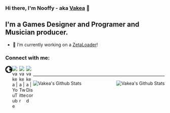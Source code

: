 ### Hi there, I'm Nooffy - aka [Vakea][twitter] 👋

## I'm a Games Designer and Programer and Musician producer.
- 🌋 I’m currently working on a [ZetaLoader][ZetaLoader]!

### Connect with me:

[<img align="left" alt="kibblelands" width="22px" src="https://raw.githubusercontent.com/iconic/open-iconic/master/svg/globe.svg" />][website]
[<img align="left" alt="vakea | YouTube" width="22px" src="https://cdn.jsdelivr.net/npm/simple-icons@v3/icons/youtube.svg" />][youtube]
[<img align="left" alt="vakea | Twitter" width="22px" src="https://cdn.jsdelivr.net/npm/simple-icons@v3/icons/twitter.svg" />][twitter]
[<img align="left" alt="vakea | Discord" width="22px" src="https://cdn.jsdelivr.net/npm/simple-icons@v3/icons/discord.svg" />][discord]

<br />

---

<img align="left" alt="Vakea's Github Stats" src="https://github-readme-stats-fnackv5jp-nooffy.vercel.app/api/top-langs?langs_count=400&theme=midnight-purple&show_icons=true&hide_border=true" />
<img align="right" alt="Vakea's Github Stats" src="https://github-readme-stats-fnackv5jp-nooffy.vercel.app/api?layout=compact&theme=midnight-purple&show_icons=true&hide_border=true" />


[website]: https://kibblelands.net
[ZetaLoader]: https://github.com/Nooffy/ZetaLoader
[twitter]: https://twitter.com/NO0ffy
[discord]: https://discord.gg/M38gnsvtqt
[youtube]: soonTM
[intellij]: https://www.jetbrains.com/idea/
[git]: https://www.jetbrains.com/idea/
[github]: https://www.github.com/Nooffy
